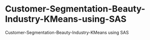 # Customer-Segmentation-Beauty-Industry-KMeans-using-SAS
Customer-Segmentation-Beauty-Industry-KMeans using SAS
